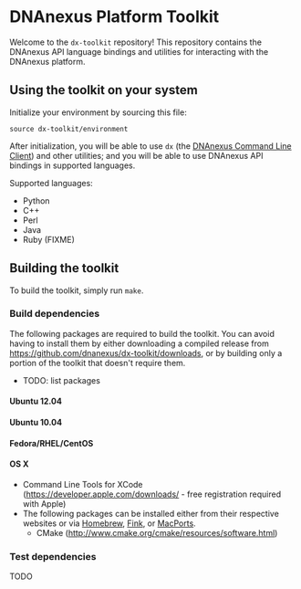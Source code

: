 DNAnexus Platform Toolkit
=========================

Welcome to the `dx-toolkit` repository! This repository contains the DNAnexus API language bindings and utilities for interacting with the DNAnexus platform.

## Using the toolkit on your system
Initialize your environment by sourcing this file:

```
source dx-toolkit/environment
```

After initialization, you will be able to use ```dx``` (the [DNAnexus Command Line Client](http://wiki.dev.dnanexus.com/Command-Line-Client/Quickstart)) and other utilities; and you will be able to use DNAnexus API bindings in supported languages.

Supported languages:

* Python
* C++
* Perl
* Java
* Ruby (FIXME)

## Building the toolkit

To build the toolkit, simply run ```make```.

### Build dependencies

The following packages are required to build the toolkit. You can avoid having to install them by either downloading a
compiled release from https://github.com/dnanexus/dx-toolkit/downloads, or by building only a portion of the toolkit
that doesn't require them.

* TODO: list packages

#### Ubuntu 12.04

#### Ubuntu 10.04

#### Fedora/RHEL/CentOS

#### OS X
* Command Line Tools for XCode (https://developer.apple.com/downloads/ - free registration required with Apple)
* The following packages can be installed either from their respective websites or via [Homebrew](http://mxcl.github.com/homebrew/), [Fink](http://www.finkproject.org/), or [MacPorts](http://www.macports.org/).
    * CMake (http://www.cmake.org/cmake/resources/software.html)

### Test dependencies
TODO

